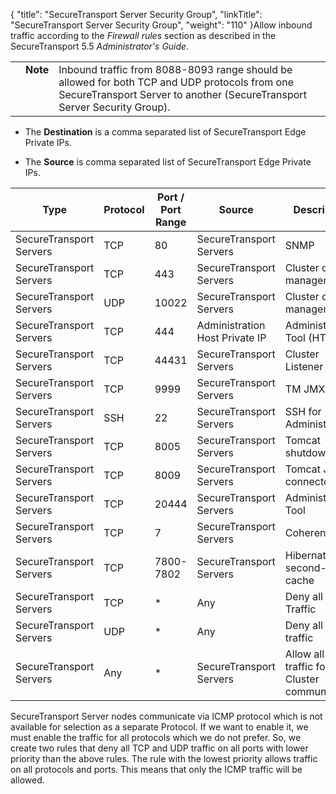 {
    "title": "SecureTransport Server Security Group",
    "linkTitle": "SecureTransport Server Security Group",
    "weight": "110"
}Allow inbound traffic according to the *Firewall rules* section as described in the SecureTransport 5.5 *Administrator's Guide*.

<table cellpadding="0" cellspacing="0">
   <col/>
   <col/>
   <col/>
      <tr>
         <td valign="top">         </td>
         <td valign="top"><span><b>Note</b></span>
         </td>
         <td data-mc-autonum="&lt;b&gt;Note&lt;/b&gt;" valign="top">Inbound traffic from 8088-8093 range should be allowed for both TCP and UDP protocols from one <span>SecureTransport</span> Server to another (<span>SecureTransport</span> Server Security Group).         </td>
      </tr>
</table>

-   The **Destination** is a comma separated list of SecureTransport Edge Private IPs.
-   The **Source** is comma separated list of SecureTransport Edge Private IPs.

<table cellspacing="0">
   <col/>
   <col/>
   <col/>
   <col/>
   <col/>
   <thead>
      <tr>
         <th>Type</th>
         <th>Protocol</th>
         <th>Port / Port Range</th>
         <th>Source</th>
         <th>Description</th>
      </tr>
   </thead>
   <tbody>
      <tr>
         <td>SecureTransport Servers         </td>
         <td>TCP         </td>
         <td>80         </td>
         <td>SecureTransport Servers         </td>
         <td>SNMP         </td>
      </tr>
      <tr>
         <td>SecureTransport Servers         </td>
         <td>TCP         </td>
         <td>443         </td>
         <td>SecureTransport Servers         </td>
         <td>Cluster cache management         </td>
      </tr>
      <tr>
         <td>SecureTransport Servers         </td>
         <td>UDP         </td>
         <td>10022         </td>
         <td>SecureTransport Servers         </td>
         <td>Cluster cache management         </td>
      </tr>
      <tr>
         <td>SecureTransport Servers         </td>
         <td>TCP         </td>
         <td>444         </td>
         <td>Administration Host Private IP         </td>
         <td>Administration Tool (HTTPS)         </td>
      </tr>
      <tr>
         <td>SecureTransport Servers         </td>
         <td>TCP         </td>
         <td>44431         </td>
         <td>SecureTransport Servers         </td>
         <td>Cluster Listener         </td>
      </tr>
      <tr>
         <td>SecureTransport Servers         </td>
         <td>TCP         </td>
         <td>9999         </td>
         <td>SecureTransport Servers         </td>
         <td>TM JMX Port         </td>
      </tr>
      <tr>
         <td>SecureTransport Servers         </td>
         <td>SSH         </td>
         <td>22         </td>
         <td>SecureTransport Servers         </td>
         <td>SSH for Administration         </td>
      </tr>
      <tr>
         <td>SecureTransport Servers         </td>
         <td>TCP         </td>
         <td>8005         </td>
         <td>SecureTransport Servers         </td>
         <td>Tomcat shutdown port         </td>
      </tr>
      <tr>
         <td>SecureTransport Servers         </td>
         <td>TCP         </td>
         <td>8009         </td>
         <td>SecureTransport Servers         </td>
         <td>Tomcat JK connector         </td>
      </tr>
      <tr>
         <td>SecureTransport Servers         </td>
         <td>TCP         </td>
         <td>20444         </td>
         <td>SecureTransport Servers         </td>
         <td>Administration Tool         </td>
      </tr>
      <tr>
         <td>SecureTransport Servers         </td>
         <td>TCP         </td>
         <td>7         </td>
         <td>SecureTransport Servers         </td>
         <td>Coherence         </td>
      </tr>
      <tr>
         <td>SecureTransport Servers         </td>
         <td>TCP         </td>
         <td>7800-7802         </td>
         <td>SecureTransport Servers         </td>
         <td>Hibernate second-level cache         </td>
      </tr>
      <tr>
         <td>SecureTransport Servers         </td>
         <td>TCP         </td>
         <td>*         </td>
         <td>Any         </td>
         <td>Deny all TCP Traffic         </td>
      </tr>
      <tr>
         <td>SecureTransport Servers         </td>
         <td>UDP         </td>
         <td>*         </td>
         <td>Any         </td>
         <td>Deny all UDP traffic         </td>
      </tr>
      <tr>
         <td>SecureTransport Servers         </td>
         <td>Any         </td>
         <td>*         </td>
         <td>SecureTransport Servers         </td>
         <td>Allow all ICMP traffic for Cluster communication          </td>
      </tr>
   </tbody>
</table>

SecureTransport Server nodes communicate via ICMP protocol which is not available for selection as a separate Protocol. If we want to enable it, we must enable the traffic for all protocols which we do not prefer. So, we create two rules that deny all TCP and UDP traffic on all ports with lower priority than the above rules. The rule with the lowest priority allows traffic on all protocols and ports. This means that only the ICMP traffic will be allowed.
